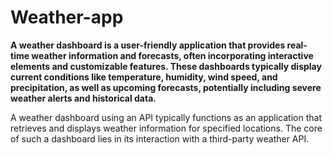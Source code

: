 # Weather-app 
**A weather dashboard is a user-friendly application that provides real-time weather information and forecasts, often incorporating interactive elements and customizable features. These dashboards typically display current conditions like temperature, humidity, wind speed, and precipitation, as well as upcoming forecasts, potentially including severe weather alerts and historical data.**

A weather dashboard using an API typically functions as an application that retrieves and displays weather information for specified locations. The core of such a dashboard lies in its interaction with a third-party weather API.
